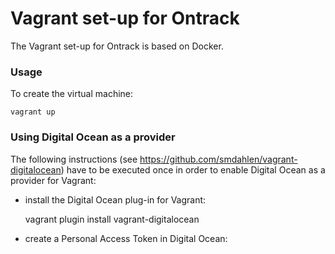 Vagrant set-up for Ontrack
==========================

The Vagrant set-up for Ontrack is based on Docker.

### Usage

To create the virtual machine:

    vagrant up

### Using Digital Ocean as a provider

The following instructions (see https://github.com/smdahlen/vagrant-digitalocean)
have to be executed once in order to enable Digital Ocean as a provider for Vagrant:

* install the Digital Ocean plug-in for Vagrant:

    vagrant plugin install vagrant-digitalocean

* create a Personal Access Token in Digital Ocean:

